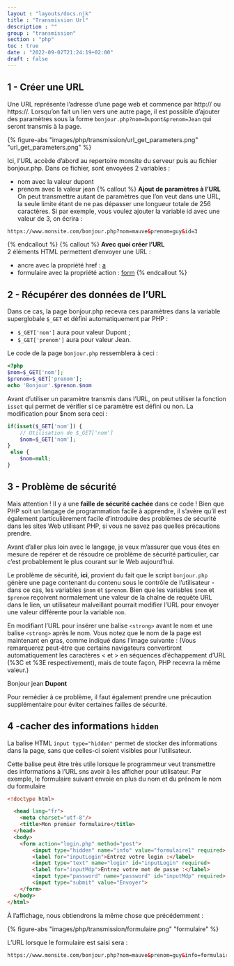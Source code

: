 ```yaml
---
layout : "layouts/docs.njk"
title : "Transmission Url"
description : ""
group : "transmission"
section : "php"
toc : true
date : "2022-09-02T21:24:19+02:00"
draft : false
---
```

## 1 - Créer une URL
Une URL représente l’adresse d’une page web et commence par http:// ou https://. Lorsqu’on fait un lien vers une autre page, il est possible d’ajouter des paramètres sous la forme `bonjour.php?nom=Dupont&prenom=Jean` qui seront transmis à la page.

{% figure-abs "images/php/transmission/url_get_parameters.png" "url_get_parameters.png" %}

Ici, l’URL accède d’abord au repertoire monsite du serveur puis au fichier bonjour.php. Dans ce fichier, sont envoyées 2 variables :

- nom avec la valeur dupont
- prenom avec la valeur jean
{% callout %}
**Ajout de paramètres à l’URL**  
On peut transmettre autant de paramètres que l’on veut dans une URL, la seule limite étant de ne pas dépasser une longueur totale de 256 caractères. Si par exemple, vous voulez ajouter la variable id avec une valeur de 3, on écrira :
```html
https://www.monsite.com/bonjour.php?nom=mauve&prenom=guy&id=3
```
{% endcallout %}
{% callout %}
**Avec quoi créer l’URL**  
2 éléments HTML permettent d’envoyer une URL :

- ancre avec la propriété href : [a](https://developer.mozilla.org/fr/docs/Web/HTML/Element/a)
- formulaire avec la propriété action : [form](https://developer.mozilla.org/fr/docs/Web/HTML/Element/form)
{% endcallout %}
## 2 - Récupérer des données de l’URL
Dans ce cas, la page bonjour.php recevra ces paramètres dans la variable superglobale `$_GET` et défini automatiquement par PHP :

- `$_GET['nom']` aura pour valeur Dupont ;
- `$_GET['prenom']` aura pour valeur Jean.

Le code de la page `bonjour.php` ressemblera à ceci :
```php
<?php
$nom=$_GET['nom'];
$prenom=$_GET['prenom'];
echo 'Bonjour'.$prenon.$nom
```


Avant d’utiliser un paramètre transmis dans l’URL, on peut utiliser la fonction `isset` qui permet de vérifier si ce paramètre est défini ou non. La modification pour $nom sera ceci :
```php
if(isset($_GET['nom']) {
    // Utilisation de $_GET['nom']
    $nom=$_GET['nom'];
}
 else {
    $nom=null;
}
```
## 3 - Problème de sécurité
Mais attention ! Il y a une **faille de sécurité cachée** dans ce code ! Bien que PHP soit un langage de programmation facile 
à apprendre, il s’avère qu’il est également particulièrement facile d’introduire des problèmes de sécurité dans les sites Web utilisant PHP, 
si vous ne savez pas quelles précautions prendre. 

Avant d’aller plus loin avec le langage, je veux m’assurer que vous êtes en mesure de repérer et de résoudre ce problème de sécurité particulier, car c’est probablement le plus courant sur le Web aujourd’hui.  

Le problème de sécurité, **ici**, provient du fait que le script `bonjour.php` génère une page contenant du contenu sous le contrôle de l’utilisateur - 
dans ce cas, les variables `$nom` et `$prenom`. Bien que les variables `$nom` et `$prenom` reçoivent normalement une valeur de la chaîne de requête URL
dans le lien, un utilisateur malveillant pourrait modifier l’URL pour envoyer une valeur différente pour la variable `nom`. 

En modifiant l’URL pour insérer une balise `<strong>` avant le nom et une balise `<strong>` après le nom. 
Vous notez que le nom de la page est maintenant en gras, comme indiqué dans l’image suivante : 
(Vous remarquerez peut-être que certains navigateurs convertiront automatiquement les caractères < et > en séquences d’échappement d’URL (%3C et %3E respectivement), mais de toute façon, PHP recevra la même valeur.) 
 
Bonjour jean **Dupont**
 
Pour remédier à ce problème, il faut également prendre une précaution supplémentaire pour éviter certaines failles de sécurité. 
## 4 -cacher des informations `hidden`
La balise HTML `input type="hidden"` permet de stocker des informations dans la page, sans que celles-ci soient visibles pour l’utilisateur.

Cette balise peut être très utile lorsque le programmeur veut transmettre des informations à l’URL sns avoir à les afficher pour utilisateur. 
Par exemple, le formulaire suivant envoie en plus du nom et du prénom le nom du formulaire 
```html
<!doctype html>

  <head lang="fr">
    <meta charset="utf-8"/>
    <title>Mon premier formulaire</title>
  </head>
  <body>
    <form action="login.php" method="post">
        <input type="hidden" name="info" value="formulaire1" required>
        <label for="inputLogin">Entrez votre login :</label>
        <input type="text" name="login" id="inputLogin" required>
        <label for="inputMdp">Entrez votre mot de passe :</label>
        <input type="password" name="password" id="inputMdp" required>
        <input type="submit" value="Envoyer">
    </form>
  </body>
</html>
```
À l’affichage, nous obtiendrons la même chose que précédemment :

{% figure-abs "images/php/transmission/formulaire.png" "formulaire" %}

L’URL lorsque le formulaire est saisi sera :
```html
https://www.monsite.com/bonjour.php?nom=mauve&prenom=guy&info=formulaire1
```
